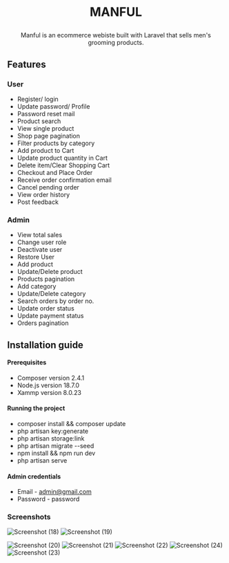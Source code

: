  # <p align="center">MANFUL</p>
 <p align="center">Manful is an ecommerce webiste built with Laravel that sells men's grooming products.</p>

 ## Features
 ### User
- Register/ login
- Update password/ Profile
- Password reset mail
- Product search
- View single product
- Shop page pagination
- Filter products by category
- Add product to Cart
- Update product quantity in Cart
- Delete item/Clear Shopping Cart
- Checkout and Place Order
- Receive order confirmation email
- Cancel pending order
- View order history
- Post feedback


### Admin
- View total sales
- Change user role
- Deactivate user
- Restore User
- Add product
- Update/Delete product
- Products pagination
- Add category
- Update/Delete category
- Search orders by order no.
- Update order status
- Update payment status
- Orders pagination

## Installation guide
#### Prerequisites
- Composer version 2.4.1
- Node.js version 18.7.0
- Xammp version 8.0.23

#### Running the project

- composer install && composer update
- php artisan key:generate
- php artisan storage:link
- php artisan migrate --seed
- npm install && npm run dev
- php artisan serve

#### Admin credentials
- Email -  admin@gmail.com
- Password - password

### Screenshots
![Screenshot (18)](https://user-images.githubusercontent.com/64793047/193448820-e2525476-dacf-411f-b473-b3b0e27bdb4f.png)
![Screenshot (19)](https://user-images.githubusercontent.com/64793047/193448849-6760c24a-8f14-4024-8e05-9b5da97162fd.png)

![Screenshot (20)](https://user-images.githubusercontent.com/64793047/193448854-b138e410-a294-43c4-9a58-ec667ac81871.png)
![Screenshot (21)](https://user-images.githubusercontent.com/64793047/193448856-fc93103b-2e1d-431c-87da-8ae5c0c20886.png)
![Screenshot (22)](https://user-images.githubusercontent.com/64793047/193448861-a8a37d1b-8334-4e78-a0ce-ef8b296f2cc1.png)
![Screenshot (24)](https://user-images.githubusercontent.com/64793047/193448868-8e4c9baf-82ca-4b03-8226-29684b6f4667.png)
![Screenshot (23)](https://user-images.githubusercontent.com/64793047/193448878-3013902f-71e0-4f35-8ad9-a319c9b122a1.png)
